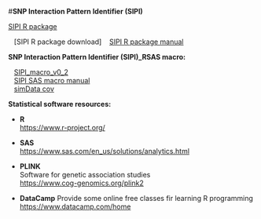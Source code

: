 #**SNP Interaction Pattern Identifier (SIPI)**

[SIPI R package](https://linhuiyi.github.io/SIPI/)  

&nbsp;&nbsp;
[SIPI R package download]
&nbsp;&nbsp;
[SIPI R package manual](http://publichealth.lsuhsc.edu/LinSoftware/SIPI%20R%20package%20manual.pdf)

**SNP Interaction Pattern Identifier (SIPI)_RSAS macro:**

&nbsp;&nbsp;
[SIPI\_macro\_v0\_2](http://publichealth.lsuhsc.edu/LinSoftware/SIPI_macro_v0_2.sas)  
&nbsp;&nbsp;
[SIPI SAS macro manual](http://publichealth.lsuhsc.edu/LinSoftware/SIPI%20SAS%20macro%20manual.pdf)  
&nbsp;&nbsp;
[simData cov](http://publichealth.lsuhsc.edu/LinSoftware/simData_cov.csv)

**Statistical software resources:**

- **R**  
https://www.r-project.org/

- **SAS**  
https://www.sas.com/en_us/solutions/analytics.html

- **PLINK**  
Software for genetic association studies  
https://www.cog-genomics.org/plink2

- **DataCamp**
Provide some online free classes fir learning R programming  
https://www.datacamp.com/home
